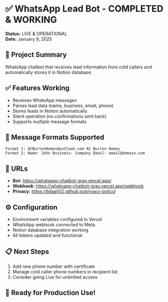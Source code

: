 # ✅ WhatsApp Lead Bot - COMPLETED & WORKING

**Status:** LIVE & OPERATIONAL  
**Date:** January 9, 2025

## 🎯 Project Summary
WhatsApp chatbot that receives lead information from cold callers and automatically stores it in Notion database.

## ✅ Features Working
- Receives WhatsApp messages
- Parses lead data (name, business, email, phone)  
- Stores leads in Notion automatically
- Silent operation (no confirmations sent back)
- Supports multiple message formats

## 📱 Message Formats Supported
```
Format 1: ACBurtonHomes@outlook.com AC Burton Homes
Format 2: Name: John Business: Company Email: email@domain.com
```

## 🔗 URLs
- **Bot:** https://whatsapp-chatbot-gray.vercel.app/
- **Webhook:** https://whatsapp-chatbot-gray.vercel.app/webhook  
- **Privacy:** https://bilaalj02.github.io/privacy-policy/

## ⚙️ Configuration
- Environment variables configured in Vercel
- WhatsApp webhook connected to Meta
- Notion database integration working
- All tokens updated and functional

## 📋 Next Steps
1. Add new phone number with certificate
2. Manage cold caller phone numbers in recipient list
3. Consider going Live for unlimited access

## 🚀 Ready for Production Use!